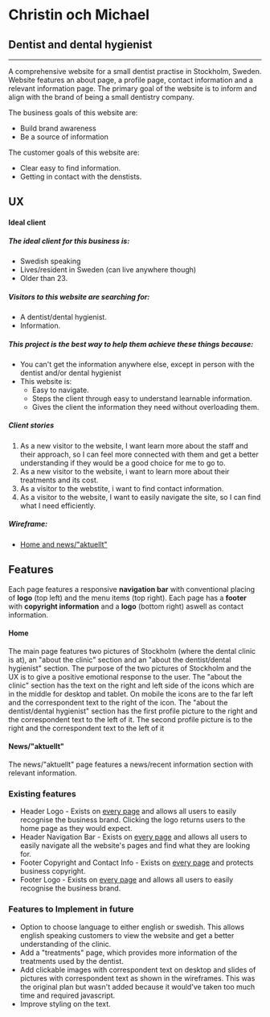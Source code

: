 # Christin och Michael

## Dentist and dental hygienist

---

A comprehensive website for a small dentist practise in Stockholm, Sweden. Website features an about page, a profile page, contact information and a relevant information page. The primary goal of the website is to inform and align with the brand of being a small dentistry company.

The business goals of this website are:
* Build brand awareness
* Be a source of information

The customer goals of this website are:
* Clear easy to find information.
* Getting in contact with the denstists.

## UX

#### Ideal client

##### The ideal client for this business is:
* Swedish speaking
* Lives/resident in Sweden (can live anywhere though)
* Older than 23.

##### Visitors to this website are searching for:
* A dentist/dental hygienist.
* Information.


##### This project is the best way to help them achieve these things because:
* You can't get the information anywhere else, except in person with the dentist and/or dental hygienist
* This website is:
    * Easy to navigate.
    * Steps the client through easy to understand learnable information.
    * Gives the client the information they need without overloading them.

##### Client stories
1. As a new visitor to the website, I want learn more about the staff and their approach, so I can feel more connected with them and get a better understanding if they would be a good choice for me to go to.
2. As a new visitor to the website, i want to learn more about their treatments and its cost.
3. As a visitor to the webstite, i want to find contact information.
4. As a visitor to the website, I want to easily navigate the site, so I can find what I need efficiently.



##### Wireframe: 

- [Home and news/"aktuellt"](assets/wireframes/wireframe.pdf)


## Features

Each page features a responsive **navigation bar** with conventional placing of **logo** (top left) and the menu items (top right).
Each page has a **footer** with **copyright information** and a **logo** (bottom right) aswell as contact information.

#### Home
The main page features two pictures of Stockholm (where the dental clinic is at), an "about the clinic" section and an "about the dentist/dental hygienist" section.
The purpose of the two pictures of Stockholm and the UX is to give a positive emotional response to the user.
The "about the clinic" section has the text on the right and left side of the icons which are in the middle for desktop and tablet. On mobile the icons are to the far left and the correspondent text to the right of the icon.
The "about the dentist/dental hygienist" section has the first profile picture to the right and the correspondent text to the left of it. The second profile picture is to the right and the correspondent text to the left of it

#### News/"aktuellt"

The news/"aktuellt" page features a news/recent information section with relevant information.

### Existing features

- Header Logo - Exists on [every page](../index.html) and allows all users to easily recognise the business brand. Clicking the logo returns users to the home page as they would expect.
- Header Navigation Bar - Exists on [every page](../index.html) and allows all users to easily navigate all the website's pages and find what they are looking for.
- Footer Copyright and Contact Info - Exists on [every page](../index.html) and protects business copyright.
- Footer Logo - Exists on [every page](../index.html) and allows all users to easily recognise the business brand.

### Features to Implement in future
- Option to choose language to either english or swedish. This allows english speaking customers to view the website and get a better understanding of the clinic.
- Add a "treatments" page, which provides more information of the treatments used by the dentist.
- Add clickable images with correspondent text on desktop and slides of pictures with correspondent text as shown in the wireframes. This was the original plan but wasn't added because it would've taken too much time and required javascript.
- Improve styling on the text.

